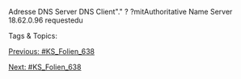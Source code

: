 Adresse
DNS Server
DNS Client"."
? ?mitAuthoritative Name Server
18.62.0.96 requestedu

   Tags & Topics:
   

[Previous: #KS_Folien_638](KS_Folien_638.md)

[Next: #KS_Folien_638](KS_Folien_638.md)